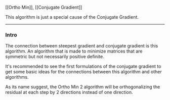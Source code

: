 [[Ortho Min]], [[Conjugate Gradient]]

This algorithm is just a special cause of the Conjugate Gradient. 

---
### **Intro**
The connection between steepest gradient and conjugate gradient is this algorithm. An algorithm that is made to minimize matrices that are symmetric but not necessarily positive definite. 

It's recommended to see the first formulations of the conjugate gradient to get some basic ideas for the connections between this algorithm and other algorithms. 

As its name suggest, the Ortho Min 2 algorithm will be orthogonalizing the residual at each step by 2 directions instead of one direction. 

